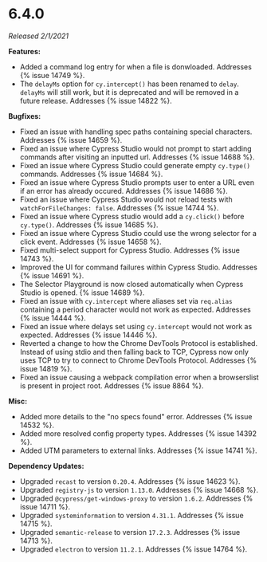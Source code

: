 # 6.4.0

*Released 2/1/2021*

**Features:**

- Added a command log entry for when a file is donwloaded. Addresses {% issue 14749 %}.
- The `delayMs` option for `cy.intercept()` has been renamed to `delay`. `delayMs` will still work, but it is deprecated and will be removed in a future release. Addresses {% issue 14822 %}.

**Bugfixes:**

- Fixed an issue with handling spec paths containing special characters. Addresses {% issue 14659 %}.
- Fixed an issue where Cypress Studio would not prompt to start adding commands after visiting an inputted url. Addresses {% issue 14688 %}.
- Fixed an issue where Cypress Studio could generate empty `cy.type()` commands. Addresses {% issue 14684 %}.
- Fixed an issue where Cypress Studio prompts user to enter a URL even if an error has already occured. Addresses {% issue 14686 %}.
- Fixed an issue where Cypress Studio would not reload tests with `watchForFileChanges: false`. Addresses {% issue 14744 %}.
- Fixed an issue where Cypress studio would add a `cy.click()` before `cy.type()`. Addresses {% issue 14685 %}.
- Fixed an issue where Cypress Studio could use the wrong selector for a click event. Addresses {% issue 14658 %}.
- Fixed multi-select support for Cypress Studio. Addresses {% issue 14743 %}.
- Improved the UI for command failures within Cypress Studio. Addresses {% issue 14691 %}.
- The Selector Playground is now closed automatically when Cypress Studio is opened. {% issue 14689 %}.
- Fixed an issue with `cy.intercept` where aliases set via `req.alias` containing a period character would not work as expected. Addresses {% issue 14444 %}.
- Fixed an issue where delays set using `cy.intercept` would not work as expected. Addresses {% issue 14446 %}.
- Reverted a change to how the Chrome DevTools Protocol is established. Instead of using stdio and then falling back to TCP, Cypress now only uses TCP to try to connect to Chrome DevTools Protocol. Addresses {% issue 14819 %}.
- Fixed an issue causing a webpack compilation error when a browserslist is present in project root. Addresses {% issue 8864 %}.

**Misc:**

- Added more details to the "no specs found" error. Addresses {% issue 14532 %}.
- Added more resolved config property types. Addresses {% issue 14392 %}.
- Added UTM parameters to external links. Addresses {% issue 14741 %}.

**Dependency Updates:**

- Upgraded `recast` to version `0.20.4`. Addresses {% issue 14623 %}.
- Upgraded `registry-js` to version `1.13.0`. Addresses {% issue 14668 %}.
- Upgraded `@cypress/get-windows-proxy` to version `1.6.2`. Addresses {% issue 14711 %}.
- Upgraded `systeminformation` to version `4.31.1`. Addresses {% issue 14715 %}.
- Upgraded `semantic-release` to version `17.2.3`. Addresses {% issue 14713 %}.
- Upgraded `electron` to version `11.2.1`. Addresses {% issue 14764 %}.
